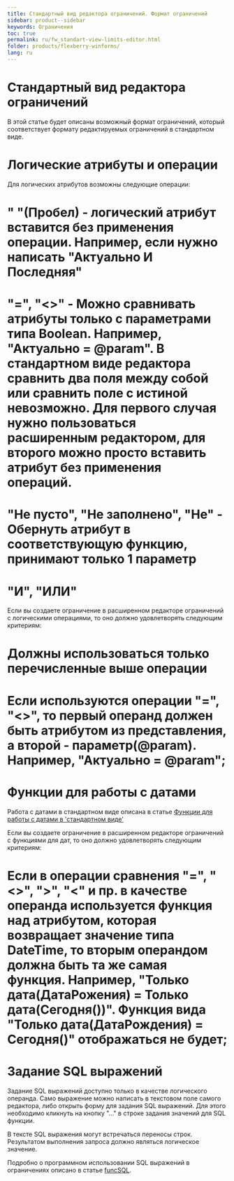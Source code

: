 ```yaml
---
title: Стандартный вид редактора ограничений. Формат ограничений
sidebar: product--sidebar
keywords: Ограничения
toc: true
permalink: ru/fw_standart-view-limits-editor.html
folder: products/flexberry-winforms/
lang: ru
---
```


# Стандартный вид редактора ограничений
В этой статье будет описаны возможный формат ограничений, который соответствует формату редактируемых ограничений в стандартном виде.


# Логические атрибуты и операции
Для логических атрибутов возможны следующие операции:
# " "(Пробел) - логический атрибут вставится без применения операции. Например, если нужно написать "Актуально И Последняя"
# "=", "<>" - Можно сравнивать атрибуты только с параметрами типа Boolean. Например, "Актуально = @param". В стандартном виде редактора сравнить два поля между собой или сравнить поле с истиной невозможно. Для первого случая нужно пользоваться расширенным редактором, для второго можно просто вставить атрибут без применения операций.
# "Не пусто", "Не заполнено", "Не" - Обернуть атрибут в соответствующую функцию, принимают только 1 параметр
# "И", "ИЛИ"

Если вы создаете ограничение в расширенном редакторе ограничений с логическими операциями, то оно должно удовлетворять следующим критериям:
# Должны использоваться только перечисленные выше операции
# Если используются операции "=", "<>", то первый операнд должен быть атрибутом из представления, а второй - параметр(@param). Например, "Актуально = @param";

# Функции для работы с датами
Работа с датами в стандартном виде описана в статье [Функции для работы с датами в 'стандартном виде'](date-limits--standart-view.html)

Если вы создаете ограничение в расширенном редакторе ограничений с функциями для дат, то оно должно удовлетворять следующим критериям:
# Если в операции сравнения "=", "<>", ">", "<" и пр. в качестве операнда используется функция над атрибутом, которая возвращает значение типа DateTime, то вторым операндом должна быть та же самая функция. Например, "Только дата(ДатаРожения) = Только дата(Сегодня())". Функция вида "Только дата(ДатаРождения) = Сегодня()" отображаться не будет;

# Задание SQL выражений
Задание SQL выражений доступно только в качестве логического операнда. Само выражение можно написать в текстовом поле самого редактора, либо открыть форму для задания SQL выражений. Для этого необходимо кликнуть на кнопку "..." в строке задания значений для SQL функции.

В тексте SQL выражения могут встречаться переносы строк. Результатом выполнения запроса должно являться логическое значение.

Подробно о программном использовании SQL выражений в ограничениях описано в статье [funcSQL](fo_func-sql.html).
